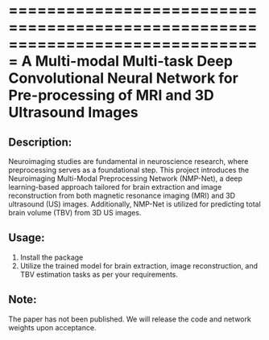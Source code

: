 ===============================================================================
        A Multi-modal Multi-task Deep Convolutional Neural Network
                      for Pre-processing of MRI and 3D Ultrasound Images
===============================================================================

Description:
------------
Neuroimaging studies are fundamental in neuroscience research, where preprocessing serves as a foundational step. This project introduces the Neuroimaging Multi-Modal Preprocessing Network (NMP-Net), a deep learning-based approach tailored for brain extraction and image reconstruction from both magnetic resonance imaging (MRI) and 3D ultrasound (US) images. Additionally, NMP-Net is utilized for predicting total brain volume (TBV) from 3D US images.

Usage:
------
1. Install the package
4. Utilize the trained model for brain extraction, image reconstruction, and TBV estimation tasks as per your requirements.

Note:
-----
The paper has not been published. We will release the code and network weights upon acceptance.

